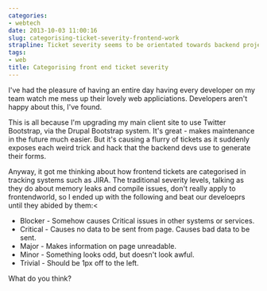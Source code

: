```yaml
---
categories:
- webtech
date: 2013-10-03 11:00:16
slug: categorising-ticket-severity-frontend-work
strapline: Ticket severity seems to be orientated towards backend projects.
tags:
- web
title: Categorising front end ticket severity
---
```


I've had the pleasure of having an entire day having every developer on my team watch me mess up their lovely web appliciations. Developers aren't happy about this, I've found.

This is all because I'm upgrading my main client site to use Twitter Bootstrap, via the Drupal Bootstrap system. It's great - makes maintenance in the future much easier. But it's causing a flurry of tickets as it suddenly exposes each weird trick and hack that the backend devs use to generate their forms.

Anyway, it got me thinking about how frontend tickets are categorised in tracking systems such as JIRA. The traditional severity levels, talking as they do about memory leaks and compile issues, don't really apply to frontendworld, so I ended up with the following and beat our develoeprs until they abided by them:<

- Blocker - Somehow causes Critical issues in other systems or services.
- Critical - Causes no data to be sent from page. Causes bad data to be sent.
- Major - Makes information on page unreadable.
- Minor - Something looks odd, but doesn't look awful.
- Trivial - Should be 1px off to the left.


What do you think?
